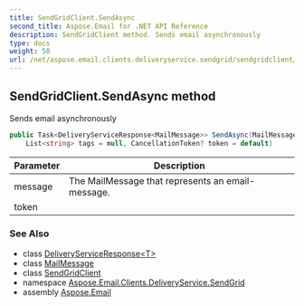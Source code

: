 ```yaml
---
title: SendGridClient.SendAsync
second_title: Aspose.Email for .NET API Reference
description: SendGridClient method. Sends email asynchronously
type: docs
weight: 50
url: /net/aspose.email.clients.deliveryservice.sendgrid/sendgridclient/sendasync/
---
```

## SendGridClient.SendAsync method

Sends email asynchronously

```csharp
public Task<DeliveryServiceResponse<MailMessage>> SendAsync(MailMessage message, 
    List<string> tags = null, CancellationToken? token = default)
```

| Parameter | Description |
| --- | --- |
| message | The MailMessage that represents an email-message. |
| token |  |

### See Also

* class [DeliveryServiceResponse&lt;T&gt;](../../../aspose.email.clients.deliveryservice/deliveryserviceresponse-1/)
* class [MailMessage](../../../aspose.email/mailmessage/)
* class [SendGridClient](../)
* namespace [Aspose.Email.Clients.DeliveryService.SendGrid](../../sendgridclient/)
* assembly [Aspose.Email](../../../)


